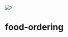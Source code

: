 ![2](https://github.com/ashuyadav123/food-ordering/assets/137309066/05bd54ab-e712-493c-ba07-133f739b0c97)
# food-ordering
